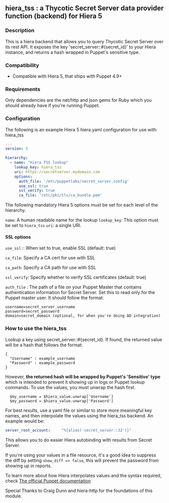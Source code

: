 

## hiera_tss : a Thycotic Secret Server data provider function (backend) for Hiera 5

### Description

This is a hiera backend that allows you to query Thycotic Secret Server over its rest API. It exposes the key 'secret_server::#{secret_id}' to your Hiera instance, and returns a hash wrapped in Puppet's sensitive type. 

### Compatibility

* Compatible with Hiera 5, that ships with Puppet 4.9+

### Requirements

Only dependencies are the net/http and json gems for Ruby which you should already have if you're running Puppet.

### Configuration

The following is an example Hiera 5 hiera.yaml configuration for use with hiera_tss

```yaml
---
version: 5

hierarchy:
  - name: "Hiera TSS lookup"
    lookup_key: hiera_tss
    uri: https://secretserver.mydomain.com
    options:
      auth_file: '/etc/puppetlabs/secret_server.config'
      use_ssl: true
      ssl_verify: true
      ca_file: '/etc/pki/tls/ca_bundle.pem'
```

The following mandatory Hiera 5 options must be set for each level of the hierarchy.

`name`: A human readable name for the lookup
`lookup_key`: This option must be set to `hiera_tss`
`uri`: a single URI.

#### SSL options

`use_ssl:`: When set to true, enable SSL (default: true)

`ca_file`: Specify a CA cert for use with SSL

`ca_path`: Specify a CA path for use with SSL

`ssl_verify`: Specify whether to verify SSL certificates (default: true)

`auth_file` : The path of a file on your Puppet Master that contains authentication information for Secret Server. Set this to read only for the Puppet master user. It should follow the format:

  ```
  username=secret_server_username
  password=secret_password
  domain=secret_domain (optional, for when you're doing AD integration)
  ```

### How to use the hiera_tss

Lookup a key using secret_server::#{secret_id}. If found, the returned value will be a hash that follows the format:
```
{
  "Username" : example_username
  "Password" : example_password
}
```
However, **the returned hash will be wrapped by Puppet's 'Sensitive' type** which is intended to prevent it showing up in logs or Puppet lookup commands. To use the values, you must unwrap the hash first. 

``` Puppet
  $my_username = $hiera_value.unwrap['Username']
  $my_password = $hiera_value.unwrap['Password']
```

For best results, use a yaml file or similar to store more meaningful key names, and then interpolate the values using the hiera_tss backend. An example would be:

```mydata.yaml
server_root_account:     "%{alias('secret_server::32')}"
```
This allows you to do easier Hiera autobinding with results from Secret Server. 

If you're using your values in a file resource, it's a good idea to suppress the diff by setting `show_diff => false`, this will prevent the password from showing up in reports. 

To learn more about how Hiera interpolates values and the syntax required, check [The official Puppet documentation](https://puppet.com/docs/puppet/4.10/hiera_subkey.html)

Special Thanks to Craig Dunn and hiera-http for the foundations of this module.
